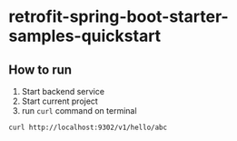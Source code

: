 # retrofit-spring-boot-starter-samples-quickstart

## How to run
1. Start backend service
2. Start current project
3. run `curl` command on terminal

``` shell
curl http://localhost:9302/v1/hello/abc 
```



